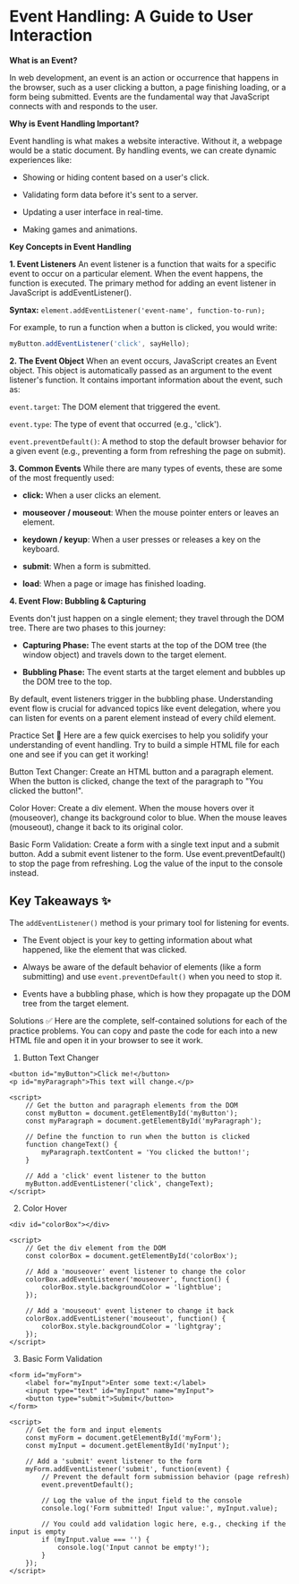 # Event Handling: A Guide to User Interaction

**What is an Event?**

In web development, an event is an action or occurrence that happens in the browser, such as a user clicking a button, a page finishing loading, or a form being submitted. Events are the fundamental way that JavaScript connects with and responds to the user.


**Why is Event Handling Important?**

Event handling is what makes a website interactive. Without it, a webpage would be a static document. By handling events, we can create dynamic experiences like:

- Showing or hiding content based on a user's click.

- Validating form data before it's sent to a server.

- Updating a user interface in real-time.

- Making games and animations.

**Key Concepts in Event Handling**

**1. Event Listeners**
An event listener is a function that waits for a specific event to occur on a particular element. When the event happens, the function is executed. The primary method for adding an event listener in JavaScript is addEventListener().

**Syntax:** `element.addEventListener('event-name', function-to-run);`

For example, to run a function when a button is clicked, you would write:
```js
myButton.addEventListener('click', sayHello);
```
**2. The Event Object**
When an event occurs, JavaScript creates an Event object. This object is automatically passed as an argument to the event listener's function. It contains important information about the event, such as:

`event.target`: The DOM element that triggered the event.

`event.type`: The type of event that occurred (e.g., 'click').

`event.preventDefault()`: A method to stop the default browser behavior for a given event (e.g., preventing a form from refreshing the page on submit).

**3. Common Events**
While there are many types of events, these are some of the most frequently used:

- **click:** When a user clicks an element.

- **mouseover / mouseout**: When the mouse pointer enters or leaves an element.

- **keydown / keyup**: When a user presses or releases a key on the keyboard.

- **submit**: When a form is submitted.

- **load**: When a page or image has finished loading.

**4. Event Flow: Bubbling & Capturing**

Events don't just happen on a single element; they travel through the DOM tree. There are two phases to this journey:

- **Capturing Phase:** The event starts at the top of the DOM tree (the window object) and travels down to the target element.

- **Bubbling Phase:** The event starts at the target element and bubbles up the DOM tree to the top.

By default, event listeners trigger in the bubbling phase. Understanding event flow is crucial for advanced topics like event delegation, where you can listen for events on a parent element instead of every child element.

Practice Set 🚀
Here are a few quick exercises to help you solidify your understanding of event handling. Try to build a simple HTML file for each one and see if you can get it working!

Button Text Changer: Create an HTML button and a paragraph element. When the button is clicked, change the text of the paragraph to "You clicked the button!".

Color Hover: Create a div element. When the mouse hovers over it (mouseover), change its background color to blue. When the mouse leaves (mouseout), change it back to its original color.

Basic Form Validation: Create a form with a single text input and a submit button. Add a submit event listener to the form. Use event.preventDefault() to stop the page from refreshing. Log the value of the input to the console instead.

## Key Takeaways ✨
The `addEventListener()` method is your primary tool for listening for events.

- The Event object is your key to getting information about what happened, like the element that was clicked.

- Always be aware of the default behavior of elements (like a form submitting) and use `event.preventDefault()` when you need to stop it.

- Events have a bubbling phase, which is how they propagate up the DOM tree from the target element.

Solutions ✅
Here are the complete, self-contained solutions for each of the practice problems. You can copy and paste the code for each into a new HTML file and open it in your browser to see it work.

1. Button Text Changer
<!DOCTYPE html>
<html lang="en">
<head>
    <meta charset="UTF-8">
    <meta name="viewport" content="width=device-width, initial-scale=1.0">
    <title>Button Text Changer</title>
</head>
<body>

    <button id="myButton">Click me!</button>
    <p id="myParagraph">This text will change.</p>

    <script>
        // Get the button and paragraph elements from the DOM
        const myButton = document.getElementById('myButton');
        const myParagraph = document.getElementById('myParagraph');

        // Define the function to run when the button is clicked
        function changeText() {
            myParagraph.textContent = 'You clicked the button!';
        }

        // Add a 'click' event listener to the button
        myButton.addEventListener('click', changeText);
    </script>

</body>
</html>

2. Color Hover
<!DOCTYPE html>
<html lang="en">
<head>
    <meta charset="UTF-8">
    <meta name="viewport" content="width=device-width, initial-scale=1.0">
    <title>Color Hover</title>
    <style>
        #colorBox {
            width: 200px;
            height: 200px;
            background-color: lightgray;
            transition: background-color 0.3s;
        }
    </style>
</head>
<body>

    <div id="colorBox"></div>

    <script>
        // Get the div element from the DOM
        const colorBox = document.getElementById('colorBox');

        // Add a 'mouseover' event listener to change the color
        colorBox.addEventListener('mouseover', function() {
            colorBox.style.backgroundColor = 'lightblue';
        });

        // Add a 'mouseout' event listener to change it back
        colorBox.addEventListener('mouseout', function() {
            colorBox.style.backgroundColor = 'lightgray';
        });
    </script>

</body>
</html>

3. Basic Form Validation
<!DOCTYPE html>
<html lang="en">
<head>
    <meta charset="UTF-8">
    <meta name="viewport" content="width=device-width, initial-scale=1.0">
    <title>Basic Form Validation</title>
</head>
<body>

    <form id="myForm">
        <label for="myInput">Enter some text:</label>
        <input type="text" id="myInput" name="myInput">
        <button type="submit">Submit</button>
    </form>

    <script>
        // Get the form and input elements
        const myForm = document.getElementById('myForm');
        const myInput = document.getElementById('myInput');

        // Add a 'submit' event listener to the form
        myForm.addEventListener('submit', function(event) {
            // Prevent the default form submission behavior (page refresh)
            event.preventDefault();

            // Log the value of the input field to the console
            console.log('Form submitted! Input value:', myInput.value);
            
            // You could add validation logic here, e.g., checking if the input is empty
            if (myInput.value === '') {
                console.log('Input cannot be empty!');
            }
        });
    </script>

</body>
</html>
